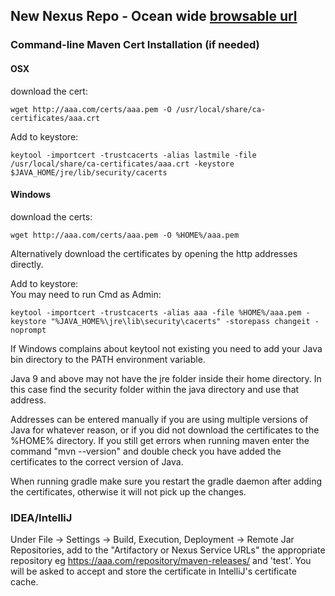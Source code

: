 ## New Nexus Repo - Ocean wide [browsable url](https://nexus.ocean.tech.lastmile.com/#browse/)



### Command-line Maven Cert Installation (if needed)
#### OSX
download the cert:
```
wget http://aaa.com/certs/aaa.pem -O /usr/local/share/ca-certificates/aaa.crt
```

Add to keystore:
```
keytool -importcert -trustcacerts -alias lastmile -file /usr/local/share/ca-certificates/aaa.crt -keystore $JAVA_HOME/jre/lib/security/cacerts
```

#### Windows
download the certs:
```
wget http://aaa.com/certs/aaa.pem -O %HOME%/aaa.pem
```
Alternatively download the certificates by opening the http addresses directly.

Add to keystore:  
You may need to run Cmd as Admin:
```
keytool -importcert -trustcacerts -alias aaa -file %HOME%/aaa.pem -keystore "%JAVA_HOME%\jre\lib\security\cacerts" -storepass changeit -noprompt
```
If Windows complains about keytool not existing you need to add your Java bin directory to the PATH environment variable.

Java 9 and above may not have the jre folder inside their home directory.  In this case find the security folder within the java directory and use that address.

Addresses can be entered manually if you are using multiple versions of Java for whatever reason, or if you did not download the certificates to the %HOME% directory.  If you still get errors when running maven enter the command "mvn --version" and double check you have added the certificates to the correct version of Java.

When running gradle make sure you restart the gradle daemon after adding the certificates, otherwise it will not pick up the changes.

### IDEA/IntelliJ

Under File -> Settings -> Build, Execution, Deployment -> Remote Jar Repositories, add to the "Artifactory or Nexus Service URLs" the appropriate repository eg https://aaa.com/repository/maven-releases/ and 'test'. You will be asked to accept and store the certificate in IntelliJ's certificate cache.